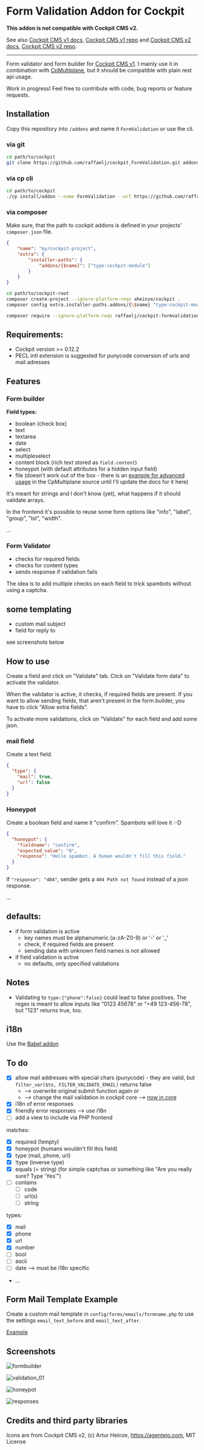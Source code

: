 # Form Validation Addon for Cockpit

**This addon is not compatible with Cockpit CMS v2.**

See also [Cockpit CMS v1 docs](https://v1.getcockpit.com/documentation), [Cockpit CMS v1 repo](https://github.com/agentejo/cockpit) and [Cockpit CMS v2 docs](https://getcockpit.com/documentation/), [Cockpit CMS v2 repo](https://github.com/Cockpit-HQ/Cockpit).

---

Form validator and form builder for [Cockpit CMS v1][3]. I mainly use it in combination with [CpMultiplane][4], but it should be compatible with plain rest api usage.

Work in progress! Feel free to contribute with code, bug reports or feature requests.

## Installation

Copy this repository into `/addons` and name it `FormValidation` or use the cli.

### via git

```bash
cd path/to/cockpit
git clone https://github.com/raffaelj/cockpit_FormValidation.git addons/FormValidation
```

### via cp cli

```bash
cd path/to/cockpit
./cp install/addon --name FormValidation --url https://github.com/raffaelj/cockpit_FormValidation/archive/master.zip
```

### via composer

Make sure, that the path to cockpit addons is defined in your projects' `composer.json` file.

```json
{
    "name": "my/cockpit-project",
    "extra": {
        "installer-paths": {
            "addons/{$name}": ["type:cockpit-module"]
        }
    }
}
```

```bash
cd path/to/cockpit-root
composer create-project --ignore-platform-reqs aheinze/cockpit .
composer config extra.installer-paths.addons/{\$name} "type:cockpit-module"

composer require --ignore-platform-reqs raffaelj/cockpit-formvalidation
```

## Requirements:

* Cockpit version >= 0.12.2
* PECL intl extension is suggested for punycode conversion of urls and mail adresses

## Features

### Form builder

**Field types:**

* boolean (check box)
* text
* textarea
* date
* select
* multipleselect
* content block (rich text stored as `field.content`)
* honeypot (with default attributes for a hidden input field)
* file (doesn't work out of the box - there is an [example for advanced usage][1] in the CpMultiplane source until I'll update the docs for it here)

It's meant for strings and I don't know (yet), what happens if it should validate arrays.

In the frontend it's possible to reuse some form options like "info", "label", "group", "lst", "width".

...

### Form Validator

* checks for required fields
* checks for content types
* sends response if validation fails

The idea is to add multiple checks on each field to trick spambots without using a captcha.

## some templating

* custom mail subject
* field for reply to

see screenshots below

## How to use

Create a field and click on "Validate" tab. Click on "Validate form data" to activate the validator.

When the validator is active, it checks, if required fields are present. If you want to allow sending fields, that aren't present in the form builder, you have to click "Allow extra fields".

To activate more validations, click on "Validate" for each field and add some json.

### mail field

Create a text field.

```json
{
  "type": {
    "mail": true,
    "url": false
  }
}
```

### Honeypot

Create a boolean field and name it "confirm". Spambots will love it :-D

```json
{
  "honeypot": {
    "fieldname": "confirm",
    "expected_value": "0",
    "response": "Hello spambot. A human wouldn't fill this field."
  }
}
```

If `"response": "404"`, sender gets a `404 Path not found` instead of a json response.

...



## defaults:

* if form validation is active
  * key names must be alphanumeric (a-zA-Z0-9) or '-' or '_'
  * check, if required fields are present
  * sending data with unknown field names is not allowed
* if field validation is active
  * no defaults, only specified validations

## Notes

* Validating to `type:{"phone":false}` could lead to false positives. The regex is meant to allow inputs like "0123 45678" or "+49 123-456-78", but "123" returns true, too.

## i18n

Use the [Babel addon][5]

## To do

* [x] allow mail addresses with special chars (punycode) - they are valid, but `filter_var($to, FILTER_VALIDATE_EMAIL)` returns false
  * --> overwrite original submit function again or
  * --> change the mail validation in cockpit core --> [now in core][2]
* [x] i18n of error responses
* [x] friendly error responses --> use i18n
* [ ] add a view to include via PHP frontend

matches:

  * [x] required (!empty)
  * [x] honeypot (humans wouldn't fill this field)
  * [x] type (mail, phone, url)
  * [x] !type (inverse type)
  * [x] equals (= string) (for simple captchas or something like "Are you really sure? Type 'Yes'")
  * [ ] contains
    * [ ] code
    * [ ] url(s)
    * [ ] string

types:

  * [x] mail
  * [x] phone
  * [x] url
  * [x] number
  * [ ] bool
  * [ ] ascii
  * [ ] date --> must be i18n specific
  * ...

## Form Mail Template Example

Create a custom mail template in `config/forms/emails/formname.php` to use the settings `email_text_before` and `email_text_after`.

[Example](/templates/emails/contactform.php)

## Screenshots

![formbuilder](https://user-images.githubusercontent.com/13042193/45387246-cb872400-b615-11e8-975a-5964e4b8a08b.png)

![validation_01](https://user-images.githubusercontent.com/13042193/45387250-cc1fba80-b615-11e8-9b7c-e8e04308a0f9.png)

![honeypot](https://user-images.githubusercontent.com/13042193/45387248-cc1fba80-b615-11e8-9ce6-81fc2993078a.png)

![responses](https://user-images.githubusercontent.com/13042193/45387249-cc1fba80-b615-11e8-95ea-f1bd4d9f8b35.png)

## Credits and third party libraries

Icons are from Cockpit CMS v2, (c) Artur Heinze, https://agentejo.com, MIT License


[1]: https://github.com/raffaelj/CpMultiplane/blob/master/modules/Multiplane/module/forms.php#L14
[2]: https://github.com/agentejo/cockpit/commit/745df212d02be2609b5d13ff81aaa4226f68fb32
[3]: https://github.com/agentejo/cockpit
[4]: https://github.com/raffaelj/CpMultiplane
[5]: https://github.com/raffaelj/cockpit_Babel
